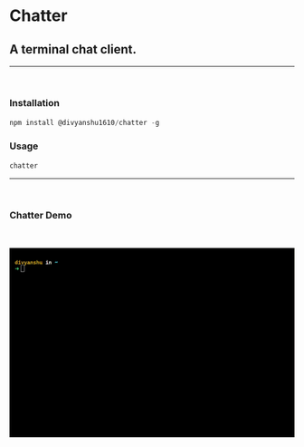 # Chatter

## A terminal chat client.

---

<br>

### Installation

```typescript
npm install @divyanshu1610/chatter -g
```

### Usage
```javascript
chatter
```

---
<br>

### Chatter Demo

<br>
<p align="center"><img src="chatter.gif?raw=true"/></p>